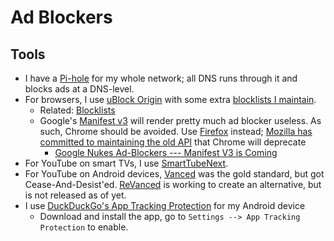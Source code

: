 # Ad Blockers

## Tools

- I have a [Pi-hole](https://pi-hole.net) for my whole network; all DNS runs
  through it and blocks ads at a DNS-level.
- For browsers, I use [uBlock Origin](https://github.com/gorhill/uBlock) with
  some extra [blocklists I maintain](https://github.com/b-turchyn/blocklists).
  - Related: [Blocklists](devops/blocklists.md)
  - Google's
    [Manifest v3](https://developer.chrome.com/docs/extensions/mv3/intro/) will
    render pretty much ad blocker useless. As such, Chrome should be avoided.
    Use [Firefox](https://www.mozilla.org/firefox/) instead;
    [Mozilla has committed to maintaining the old API](https://blog.mozilla.org/addons/2021/05/27/manifest-v3-update/)
    that Chrome will deprecate
    - [Google Nukes Ad-Blockers --- Manifest V3 is Coming](https://securityboulevard.com/2021/12/google-nukes-ad-blockers-manifest-v3-is-coming/)
- For YouTube on smart TVs, I use
  [SmartTubeNext](https://github.com/yuliskov/SmartTubeNext).
- For YouTube on Android devices, [Vanced](https://vancedapp.com/) was the gold
  standard, but got Cease-And-Desist'ed. [ReVanced](http://revanced.app/) is
  working to create an alternative, but is not released as of yet.
- I use
  [DuckDuckGo's App Tracking Protection](https://play.google.com/store/apps/details?id=com.duckduckgo.mobile.android)
  for my Android device
  - Download and install the app, go to `Settings --> App Tracking Protection`
    to enable.
